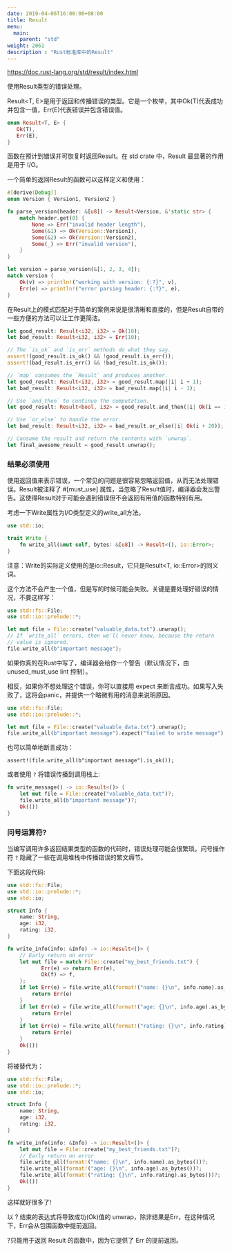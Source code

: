 ```yaml
---
date: 2019-04-06T16:00:00+08:00
title: Result
menu:
  main:
    parent: "std"
weight: 2061
description : "Rust标准库中的Result"
---
```


https://doc.rust-lang.org/std/result/index.html

使用Result类型的错误处理。

Result<T, E>是用于返回和传播错误的类型。它是一个枚举，其中Ok(T)代表成功并包含一值，Err(E)代表错误并包含错误值。

```rust
enum Result<T, E> {
   Ok(T),
   Err(E),
}
```

函数在预计到错误并可恢复时返回Result。在 std crate 中，Result 最显著的作用是用于 I/O。

一个简单的返回Result的函数可以这样定义和使用：

```rust
#[derive(Debug)]
enum Version { Version1, Version2 }

fn parse_version(header: &[u8]) -> Result<Version, &'static str> {
    match header.get(0) {
        None => Err("invalid header length"),
        Some(&1) => Ok(Version::Version1),
        Some(&2) => Ok(Version::Version2),
        Some(_) => Err("invalid version"),
    }
}

let version = parse_version(&[1, 2, 3, 4]);
match version {
    Ok(v) => println!("working with version: {:?}", v),
    Err(e) => println!("error parsing header: {:?}", e),
}
```

在Result上的模式匹配对于简单的案例来说是很清晰和直接的，但是Result自带的一些方便的方法可以让工作更简洁。

```rust
let good_result: Result<i32, i32> = Ok(10);
let bad_result: Result<i32, i32> = Err(10);

// The `is_ok` and `is_err` methods do what they say.
assert!(good_result.is_ok() && !good_result.is_err());
assert!(bad_result.is_err() && !bad_result.is_ok());

// `map` consumes the `Result` and produces another.
let good_result: Result<i32, i32> = good_result.map(|i| i + 1);
let bad_result: Result<i32, i32> = bad_result.map(|i| i - 1);

// Use `and_then` to continue the computation.
let good_result: Result<bool, i32> = good_result.and_then(|i| Ok(i == 11));

// Use `or_else` to handle the error.
let bad_result: Result<i32, i32> = bad_result.or_else(|i| Ok(i + 20));

// Consume the result and return the contents with `unwrap`.
let final_awesome_result = good_result.unwrap();
```

### 结果必须使用

使用返回值来表示错误，一个常见的问题是很容易忽略返回值，从而无法处理错误。Result被注释了 #[must_use] 属性，当忽略了Result值时，编译器会发出警告。这使得Result对于可能会遇到错误但不会返回有用值的函数特别有用。

考虑一下Write属性为I/O类型定义的write_all方法。

```rust
use std::io;

trait Write {
    fn write_all(&mut self, bytes: &[u8]) -> Result<(), io::Error>;
}
```

注意：Write的实际定义使用的是io::Result，它只是Result<T, io::Error>的同义词。

这个方法不会产生一个值，但是写的时候可能会失败。关键是要处理好错误的情况，不要这样写：

```rust
use std::fs::File;
use std::io::prelude::*;

let mut file = File::create("valuable_data.txt").unwrap();
// If `write_all` errors, then we'll never know, because the return
// value is ignored.
file.write_all(b"important message");
```

如果你真的在Rust中写了，编译器会给你一个警告（默认情况下，由 unused_must_use lint 控制）。

相反，如果你不想处理这个错误，你可以直接用 expect 来断言成功。如果写入失败了，这将会panic，并提供一个略微有用的消息来说明原因。

```rust
use std::fs::File;
use std::io::prelude::*;

let mut file = File::create("valuable_data.txt").unwrap();
file.write_all(b"important message").expect("failed to write message");
```

也可以简单地断言成功：

```
assert!(file.write_all(b"important message").is_ok());
```

或者使用 `?` 将错误传播到调用栈上:

```rust
fn write_message() -> io::Result<()> {
    let mut file = File::create("valuable_data.txt")?;
    file.write_all(b"important message")?;
    Ok(())
}
```

### 问号运算符?

当编写调用许多返回结果类型的函数的代码时，错误处理可能会很繁琐。问号操作符 `?`  隐藏了一些在调用堆栈中传播错误的繁文缛节。

下面这段代码:

```rust
use std::fs::File;
use std::io::prelude::*;
use std::io;

struct Info {
    name: String,
    age: i32,
    rating: i32,
}

fn write_info(info: &Info) -> io::Result<()> {
    // Early return on error
    let mut file = match File::create("my_best_friends.txt") {
           Err(e) => return Err(e),
           Ok(f) => f,
    };
    if let Err(e) = file.write_all(format!("name: {}\n", info.name).as_bytes()) {
        return Err(e)
    }
    if let Err(e) = file.write_all(format!("age: {}\n", info.age).as_bytes()) {
        return Err(e)
    }
    if let Err(e) = file.write_all(format!("rating: {}\n", info.rating).as_bytes()) {
        return Err(e)
    }
    Ok(())
}
```

将被替代为：

```rust
use std::fs::File;
use std::io::prelude::*;
use std::io;

struct Info {
    name: String,
    age: i32,
    rating: i32,
}

fn write_info(info: &Info) -> io::Result<()> {
    let mut file = File::create("my_best_friends.txt")?;
    // Early return on error
    file.write_all(format!("name: {}\n", info.name).as_bytes())?;
    file.write_all(format!("age: {}\n", info.age).as_bytes())?;
    file.write_all(format!("rating: {}\n", info.rating).as_bytes())?;
    Ok(())
}
```

这样就好很多了!

以 ? 结束的表达式将导致成功(Ok)值的 unwrap，除非结果是Err，在这种情况下，Err会从包围函数中提前返回。

?只能用于返回 Result 的函数中，因为它提供了 Err 的提前返回。
